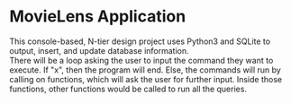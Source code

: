 # MovieLens Application
This console-based, N-tier design project uses Python3 and SQLite to output, insert, and update database information.\
There will be a loop asking the user to input the command they want to execute. If "x", then the program will end. Else, the commands will run by calling on
functions, which will ask the user for further input. Inside those functions, other functions would be called to run all the queries.
